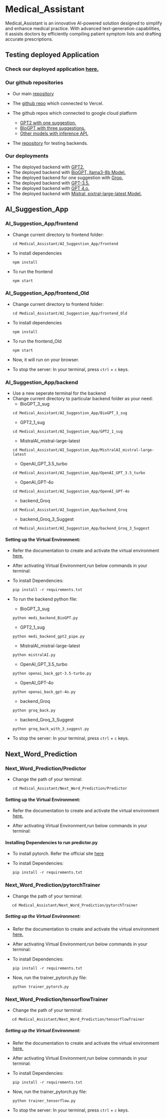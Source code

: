 # Medical_Assistant
Medical_Assistant is an innovative AI-powered solution designed to simplify and enhance medical practice. With advanced text-generation capabilities, it assists doctors by efficiently compiling patient symptom lists and drafting accurate prescriptions.

## Testing deployed Application

### **Check our deployed application [here.](https://medical-assistant-deploy.vercel.app/)**

### Our github repositories

* Our main [repository](https://github.com/Bistec-SUSL-2024/Medical_Assistant)

* The [github repo](https://github.com/JehanRodrigo/Medical_Assistant_Deploy) which connected to Vercel.

* The github repos which connected to google cloud platform
    * [GPT2 with one suggestion.](https://github.com/AshanLakshitha16763/Medi_backend_GPT2)
    * [BIoGPT with three suggestions.](https://github.com/AshanLakshitha16763/Medi_backend_bioGPT)
    * [Other models with inference API.](https://github.com/JehanRodrigo/Medical_Assistant_Backend_API_Call)
      
* The [repository](https://github.com/JehanRodrigo/Medical_Assistant_Backend) for testing backends.

### Our deployments
* The deployed backend with [GPT2.](https://medicalback-34822786368.asia-south1.run.app/)
* The deployed backend with [BioGPT, llama3-8b Model.](https://biosuggimg-1081715976745.asia-south1.run.app)
* The deployed backend for one suggestion with [Groq.](https://groq1newimg-566299158369.us-central1.run.app/)
* The deployed backend with [GPT-3.5.](https://gpt3-5img-588828373957.asia-south1.run.app )
* The deployed backend with [GPT 4.o.](https://backendapiimg-311437687915.us-central1.run.app )
* The deployed backend with [Mistral, pixtral-large-latest Model.](https://mistralaiapi3suggestimg-770852879163.asia-south1.run.app)


## AI_Suggestion_App

### AI_Suggestion_App/frontend

* Change current directory to frontend folder:
    ```
    cd Medical_Assistant/AI_Suggestion_App/frontend
    ```
* To install dependencies 
    ```
    npm install
    ```
* To run the frontend
    ```
    npm start
    ```
### AI_Suggestion_App/frontend_Old

* Change current directory to frontend folder:
    ```
    cd Medical_Assistant/AI_Suggestion_App/frontend_Old
    ```
* To install dependencies 
    ```
    npm install
    ```
* To run the frontend_Old
    ```
    npm start
    ```


* Now, it will run on your browser.
* To stop the server:
In your terminal, press ```ctrl``` + ```c``` keys.


### AI_Suggestion_App/backend
* Use a new seperate terminal for the backend
* Change current directory to particular backend folder as your need:
   * BioGPT_3_sug
    ```
    cd Medical_Assistant/AI_Suggestion_App/BioGPT_3_sug
    ```
   * GPT2_1_sug
    ```
    cd Medical_Assistant/AI_Suggestion_App/GPT2_1_sug
    ```
   * MistralAI_mistral-large-latest
    ```
    cd Medical_Assistant/AI_Suggestion_App/MistralAI_mistral-large-latest
    ```
   * OpenAI_GPT_3.5_turbo
    ```
    cd Medical_Assistant/AI_Suggestion_App/OpenAI_GPT_3.5_turbo
    ```
   * OpenAI_GPT-4o
    ```
    cd Medical_Assistant/AI_Suggestion_App/OpenAI_GPT-4o
    ```
   * backend_Groq
    ```
    cd Medical_Assistant/AI_Suggestion_App/backend_Groq
    ```
   * backend_Groq_3_Suggest
    ```
    cd Medical_Assistant/AI_Suggestion_App/backend_Groq_3_Suggest
    ```

#### Setting up the Virtual Environment:
 * Refer the documentation to create and activate the virtual environment [here.](https://packaging.python.org/en/latest/guides/installing-using-pip-and-virtual-environments/)

 * After activating Virtual Environment,run below commands in your terminal:
  
 * To install Dependencies:
    ```
    pip install -r requirements.txt
    ```
    
 * To run the backend python file:
   * BioGPT_3_sug
    ```
    python medi_backend_BioGPT.py
    ```
   * GPT2_1_sug
    ```
    python medi_backend_gpt2_pipe.py
    ```
   * MistralAI_mistral-large-latest
    ```
    python mistralAI.py
    ```
   * OpenAI_GPT_3.5_turbo
    ```
    python openai_back_gpt-3.5-turbo.py
    ```
   * OpenAI_GPT-4o
    ```
    python openai_back_gpt-4o.py
    ```
   * backend_Groq
    ```
    python groq_back.py
    ```
   * backend_Groq_3_Suggest
    ```
    python groq_back_with_3_suggest.py
    ```
    
 * To stop the server:
    In your terminal, press ```ctrl``` + ```c``` keys.

## Next_Word_Prediction

### Next_Word_Prediction/Predictor

* Change the path of your terminal:
    ```
    cd Medical_Assistant/Next_Word_Prediction/Predictor
    ```

#### Setting up the Virtual Environment:
 * Refer the documentation to create and activate the virtual environment [here.](https://packaging.python.org/en/latest/guides/installing-using-pip-and-virtual-environments/)

 * After activating Virtual Environment,run below commands in your terminal:
   
#### Installing Dependencies to run predictor.py
 * To install pytorch. Refer the official site [here](https://pytorch.org/get-started/locally/)

 * To install Dependencies:
    ```
    pip install -r requirements.txt
    ```
 
### Next_Word_Prediction/pytorchTrainer
   * Change the path of your terminal:
 ```
    cd Medical_Assistant/Next_Word_Prediction/pytorchTrainer
 ```

##### Setting up the Virtual Environment:
  * Refer the documentation to create and activate the virtual environment [here.](https://packaging.python.org/en/latest/guides/installing-using-pip-and-virtual-environments/)

  * After activating Virtual Environment,run below commands in your terminal:

  * To install Dependencies:
    ```
    pip install -r requirements.txt
    ```
  * Now, run the trainer_pytorch.py file:
    ```
    python trainer_pytorch.py
    ```

### Next_Word_Prediction/tensorflowTrainer
   * Change the path of your terminal:
 ```
    cd Medical_Assistant/Next_Word_Prediction/tensorflowTrainer
 ```

##### Setting up the Virtual Environment:
  * Refer the documentation to create and activate the virtual environment [here.](https://packaging.python.org/en/latest/guides/installing-using-pip-and-virtual-environments/)

  * After activating Virtual Environment,run below commands in your terminal:

  * To install Dependencies:
    ```
    pip install -r requirements.txt
    ```
  * Now, run the trainer_pytorch.py file:
     ```
    python trainer_tensorflow.py
    ``` 

 * To stop the server:
    In your terminal, press ```ctrl``` + ```c``` keys.
 
  


